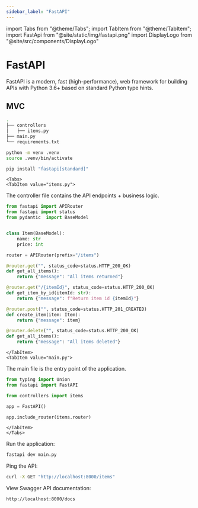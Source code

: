 ```yaml
---
sidebar_label: "FastAPI"
---
```


import Tabs from "@theme/Tabs";
import TabItem from "@theme/TabItem";
import FastApi from "@site/static/img/fastapi.png"
import DisplayLogo from "@site/src/components/DisplayLogo"

# FastAPI

FastAPI is a modern, fast (high-performance), web framework for building APIs with Python 3.6+ based on standard Python type hints.

<DisplayLogo logo={FastApi} />

## MVC

```bash
.
├── controllers
│   ├── items.py
├── main.py
└── requirements.txt
```

```bash
python -m venv .venv
source .venv/bin/activate

pip install "fastapi[standard]"
```

```mdx-code-block
<Tabs>
<TabItem value="items.py">
```

The controller file contains the API endpoints + business logic.

```python
from fastapi import APIRouter
from fastapi import status
from pydantic  import BaseModel


class Item(BaseModel):
    name: str
    price: int

router = APIRouter(prefix="/items")

@router.get("", status_code=status.HTTP_200_OK)
def get_all_items():
    return {"message": "All items returned"}

@router.get("/{itemId}", status_code=status.HTTP_200_OK)
def get_item_by_id(itemId: str):
    return {"message": f"Return item id {itemId}"}

@router.post("", status_code=status.HTTP_201_CREATED)
def create_item(item: Item):
    return {"message": item}

@router.delete("", status_code=status.HTTP_200_OK)
def get_all_items():
    return {"message": "All items deleted"}
```

```mdx-code-block
</TabItem>
<TabItem value="main.py">
```

The main file is the entry point of the application.

```python
from typing import Union
from fastapi import FastAPI

from controllers import items

app = FastAPI()

app.include_router(items.router)
```

```mdx-code-block
</TabItem>
</Tabs>
```

Run the application:

```bash
fastapi dev main.py
```

Ping the API:

```bash
curl -X GET "http://localhost:8000/items"
```

View Swagger API documentation:

```bash
http://localhost:8000/docs
```
